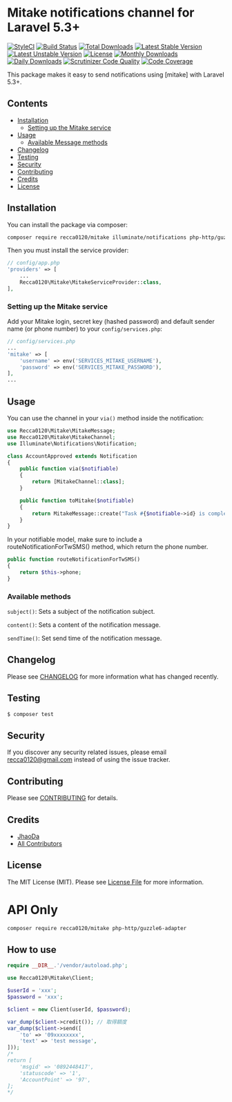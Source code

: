 # Mitake notifications channel for Laravel 5.3+

[![StyleCI](https://styleci.io/repos/83760327/shield?style=flat)](https://styleci.io/repos/83760327)
[![Build Status](https://travis-ci.org/recca0120/mitake.svg)](https://travis-ci.org/recca0120/mitake)
[![Total Downloads](https://poser.pugx.org/recca0120/mitake/d/total.svg)](https://packagist.org/packages/recca0120/mitake)
[![Latest Stable Version](https://poser.pugx.org/recca0120/mitake/v/stable.svg)](https://packagist.org/packages/recca0120/mitake)
[![Latest Unstable Version](https://poser.pugx.org/recca0120/mitake/v/unstable.svg)](https://packagist.org/packages/recca0120/mitake)
[![License](https://poser.pugx.org/recca0120/mitake/license.svg)](https://packagist.org/packages/recca0120/mitake)
[![Monthly Downloads](https://poser.pugx.org/recca0120/mitake/d/monthly)](https://packagist.org/packages/recca0120/mitake)
[![Daily Downloads](https://poser.pugx.org/recca0120/mitake/d/daily)](https://packagist.org/packages/recca0120/mitake)
[![Scrutinizer Code Quality](https://scrutinizer-ci.com/g/recca0120/mitake/badges/quality-score.png?b=master)](https://scrutinizer-ci.com/g/recca0120/mitake/?branch=master)
[![Code Coverage](https://scrutinizer-ci.com/g/recca0120/mitake/badges/coverage.png?b=master)](https://scrutinizer-ci.com/g/recca0120/mitake/?branch=master)

This package makes it easy to send notifications using [mitake] with Laravel 5.3+.

## Contents

- [Installation](#installation)
    - [Setting up the Mitake service](#setting-up-the-Mitake-service)
- [Usage](#usage)
    - [Available Message methods](#available-message-methods)
- [Changelog](#changelog)
- [Testing](#testing)
- [Security](#security)
- [Contributing](#contributing)
- [Credits](#credits)
- [License](#license)


## Installation

You can install the package via composer:

```bash
composer require recca0120/mitake illuminate/notifications php-http/guzzle6-adapter
```

Then you must install the service provider:
```php
// config/app.php
'providers' => [
    ...
    Recca0120\Mitake\MitakeServiceProvider::class,
],
```

### Setting up the Mitake service

Add your Mitake login, secret key (hashed password) and default sender name (or phone number) to your `config/services.php`:

```php
// config/services.php
...
'mitake' => [
    'username' => env('SERVICES_MITAKE_USERNAME'),
    'password' => env('SERVICES_MITAKE_PASSWORD'),
],
...
```

## Usage

You can use the channel in your `via()` method inside the notification:

```php
use Recca0120\Mitake\MitakeMessage;
use Recca0120\Mitake\MitakeChannel;
use Illuminate\Notifications\Notification;

class AccountApproved extends Notification
{
    public function via($notifiable)
    {
        return [MitakeChannel::class];
    }

    public function toMitake($notifiable)
    {
        return MitakeMessage::create("Task #{$notifiable->id} is complete!");
    }
}
```

In your notifiable model, make sure to include a routeNotificationForTwSMS() method, which return the phone number.

```php
public function routeNotificationForTwSMS()
{
    return $this->phone;
}
```

### Available methods

`subject()`: Sets a subject of the notification subject.

`content()`: Sets a content of the notification message.

`sendTime()`: Set send time of the notification message.

## Changelog

Please see [CHANGELOG](CHANGELOG.md) for more information what has changed recently.

## Testing

``` bash
$ composer test
```

## Security

If you discover any security related issues, please email recca0120@gmail.com instead of using the issue tracker.

## Contributing

Please see [CONTRIBUTING](CONTRIBUTING.md) for details.

## Credits

- [JhaoDa](https://github.com/recca0120)
- [All Contributors](../../contributors)

## License

The MIT License (MIT). Please see [License File](LICENSE.md) for more information.


# API Only

```bash
composer require recca0120/mitake php-http/guzzle6-adapter
```

## How to use

```php
require __DIR__.'/vendor/autoload.php';

use Recca0120\Mitake\Client;

$userId = 'xxx';
$password = 'xxx';

$client = new Client(userId, $password);

var_dump($client->credit()); // 取得額度
var_dump($client->send([
    'to' => '09xxxxxxxx',
    'text' => 'test message',
]));
/*
return [
    'msgid' => '0892448417',
    'statuscode' => '1',
    'AccountPoint' => '97',
];
*/
```
